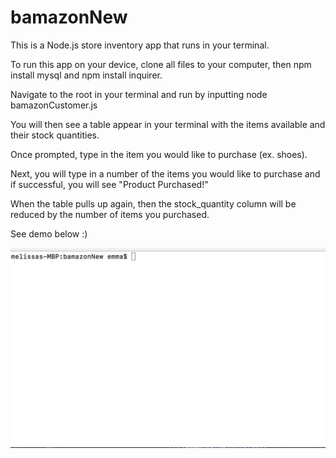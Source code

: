 # bamazonNew
This is a Node.js store inventory app that runs in your terminal.

To run this app on your device, clone all files to your computer, then npm install mysql and npm install inquirer.

Navigate to the root in your terminal and run by inputting node bamazonCustomer.js

You will then see a table appear in your terminal with the items available and their stock quantities.  

Once prompted, type in the item you would like to purchase (ex. shoes).

Next, you will type in a number of the items you would like to purchase and if successful, you will see "Product Purchased!"

When the table pulls up again, then the stock_quantity column will be reduced by the number of items you purchased.

See demo below :)

![Alt Text](https://github.com/Elm1212/bamazonNew/blob/master/assets/bamazonGIF.gif)
